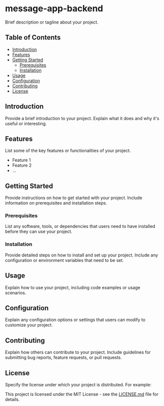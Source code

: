 # message-app-backend

Brief description or tagline about your project.

## Table of Contents

- [Introduction](#introduction)
- [Features](#features)
- [Getting Started](#getting-started)
  - [Prerequisites](#prerequisites)
  - [Installation](#installation)
- [Usage](#usage)
- [Configuration](#configuration)
- [Contributing](#contributing)
- [License](#license)

## Introduction

Provide a brief introduction to your project. Explain what it does and why it's useful or interesting.

## Features

List some of the key features or functionalities of your project.

- Feature 1
- Feature 2
- ...

## Getting Started

Provide instructions on how to get started with your project. Include information on prerequisites and installation steps.

### Prerequisites

List any software, tools, or dependencies that users need to have installed before they can use your project.

### Installation

Provide detailed steps on how to install and set up your project. Include any configuration or environment variables that need to be set.

## Usage

Explain how to use your project, including code examples or usage scenarios.

## Configuration

Explain any configuration options or settings that users can modify to customize your project.

## Contributing

Explain how others can contribute to your project. Include guidelines for submitting bug reports, feature requests, or pull requests.

## License

Specify the license under which your project is distributed. For example:

This project is licensed under the MIT License - see the [LICENSE.md](LICENSE.md) file for details.

